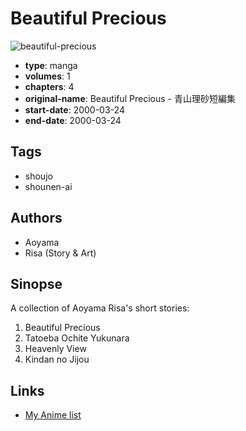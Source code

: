 # Beautiful Precious

![beautiful-precious](https://cdn.myanimelist.net/images/manga/1/21142.jpg)

-   **type**: manga
-   **volumes**: 1
-   **chapters**: 4
-   **original-name**: Beautiful Precious - 青山理砂短編集
-   **start-date**: 2000-03-24
-   **end-date**: 2000-03-24

## Tags

-   shoujo
-   shounen-ai

## Authors

-   Aoyama
-   Risa (Story & Art)

## Sinopse

A collection of Aoyama Risa's short stories:

1.  Beautiful Precious
2.  Tatoeba Ochite Yukunara
3.  Heavenly View
4.  Kindan no Jijou

## Links

-   [My Anime list](https://myanimelist.net/manga/14722/Beautiful_Precious)
